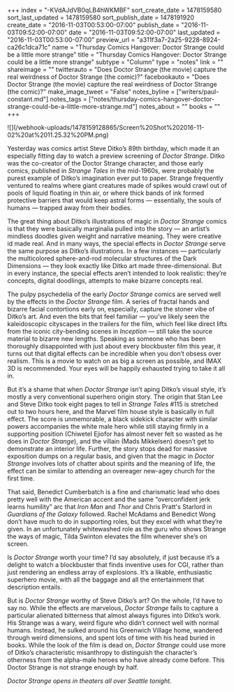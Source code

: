 +++
index = "-KVdAJdVB0qLB4hWKMBF"
sort_create_date = 1478159580
sort_last_updated = 1478159580
sort_publish_date = 1478191920
create_date = "2016-11-03T00:53:00-07:00"
publish_date = "2016-11-03T09:52:00-07:00"
date = "2016-11-03T09:52:00-07:00"
last_updated = "2016-11-03T00:53:00-07:00"
preview_url = "a311f3a7-2a25-9228-8924-ca26c1dca71c"
name = "Thursday Comics Hangover: Doctor Strange could be a little more strange"
title = "Thursday Comics Hangover: Doctor Strange could be a little more strange"
subtype = "Column"
type = "notes"
link = ""
shareimage = ""
twitterauto = "Does Doctor Strange (the movie) capture the real weirdness of Doctor Strange (the comic)?"
facebookauto = "Does Doctor Strange (the movie) capture the real weirdness of Doctor Strange (the comic)?"
make_image_tweet = "False"
notes_byline = ["writers/paul-constant.md"]
notes_tags = ["notes/thursday-comics-hangover-doctor-strange-could-be-a-little-more-strange.md"]
notes_about = ""
books = ""
+++
<p class="image">![](/webhook-uploads/1478159128865/Screen%20Shot%202016-11-02%20at%2011.25.32%20PM.png)</p>

Yesterday was comics artist Steve Ditko’s 89th birthday, which made it an especially fitting day to watch a preview screening of *Doctor Strange*. Ditko was the co-creator of the Doctor Strange character, and those early comics, published in *Strange Tales* in the mid-1960s, were probably the purest example of Ditko’s imagination ever put to paper. Strange frequently ventured to realms where giant creatures made of spikes would crawl out of pools of liquid floating in thin air, or where thick bands of ink formed protective barriers that would keep astral forms — essentially, the souls of humans — trapped away from their bodies.

The great thing about Ditko’s illustrations of magic in *Doctor Strange* comics is that they were basically marginalia pulled into the story — an artist’s mindless doodles given weight and narrative meaning. They were creative id made real. And in many ways, the special effects in *Doctor Strange* serve the same purpose as Ditko’s illustrations. In a few instances — particularly the multicolored sphere-and-rod molecular structures of the Dark Dimensions — they look exactly like Ditko art made three-dimensional. But in every instance, the special effects aren’t intended to look realistic: they’re concepts, digital doodlings, attempts to make bizarre concepts real. 

The pulpy psychedelia of the early *Doctor Strange* comics are served well by the effects in the *Doctor Strange* film. A series of fractal hands and bizarre facial contortions early on, especially, capture the stoner vibe of Ditko’s art. And even the bits that feel familiar — you’ve likely seen the kaleidoscopic cityscapes in the trailers for the film, which feel like direct lifts from the iconic city-bending scenes in *Inception* — still take the source material to bizarre new lengths. Speaking as someone who has been thoroughly disappointed with just about every blockbuster film this year, it turns out that digital effects can be incredible when you don’t obsess over realism. This is a movie to watch on as big a screen as possible, and IMAX 3D is recommended. Your eyes will be happily exhausted trying to take it all in.

But it’s a shame that when *Doctor Strange* isn’t aping Ditko’s visual style, it’s mostly a very conventional superhero origin story. The origin that Stan Lee and Steve Ditko took eight pages to tell in *Strange Tales* #115 is stretched out to two hours here, and the Marvel film house style is basically in full effect. The score is unmemorable, a black sidekick character with similar powers accompanies the white male hero while still staying firmly in a supporting position (Chiwetel Ejiofor has almost never felt so wasted as he does in *Doctor Strange*), and the villain (Mads Mikkelsen) doesn’t get to demonstrate an interior life. Further, the story stops dead for massive exposition dumps on a regular basis, and given that the magic in *Doctor Strange* involves lots of chatter about spirits and the meaning of life, the effect can be similar to attending an overeager new-agey church for the first time.

That said, Benedict Cumberbatch is a fine and charismatic lead who does pretty well with the American accent and the same “overconfident jerk learns humility” arc that *Iron Man* and *Thor* and Chris Pratt's Starlord in *Guardians of the Galaxy* followed. Rachel McAdams and Benedict Wong don’t have much to do in supporting roles, but they excel with what they’re given. In an unfortunately whitewashed role as the guru who shows Strange the ways of magic, Tilda Swinton elevates the film whenever she’s on screen.

Is *Doctor Strange* worth your time? I’d say absolutely, if just because it’s a delight to watch a blockbuster that finds inventive uses for CGI, rather than just rendering an endless array of explosions. It’s a likable, enthusiastic superhero movie, with all the baggage and all the entertainment that description entails. 

But is *Doctor Strange* worthy of Steve Ditko’s art? On the whole, I’d have to say no. While the effects are marvelous, *Doctor Strange* fails to capture a particular alienated bitterness that almost always figures into Ditko’s work. His Strange was a wary, weird figure who didn’t connect well with normal humans. Instead, he sulked around his Greenwich Village home, wandered through weird dimensions, and spent lots of time with his head buried in books. While the look of the film is dead on, *Doctor Strange* could use more of Ditko’s characteristic misanthropy to distinguish the character’s otherness from the alpha-male heroes who have already come before. This Doctor Strange is not strange enough by half.

*Doctor Strange opens in theaters all over Seattle tonight.*
